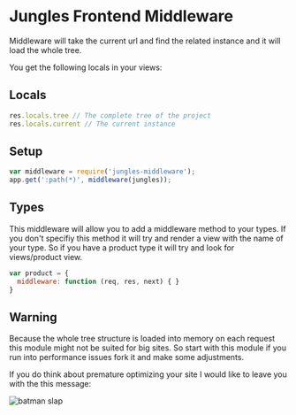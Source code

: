 # Jungles Frontend Middleware

Middleware will take the current url and find the related instance and it will load the whole tree.

You get the following locals in your views:

## Locals

```js
res.locals.tree // The complete tree of the project
res.locals.current // The current instance
```

## Setup

```js
var middleware = require('jungles-middleware');
app.get(':path(*)', middleware(jungles)); 
```

## Types

This middleware will allow you to add a middleware method to your types. If you don't specifiy this method it will try and render a view with the name of your type. So if you have a product type it will try and look for views/product view.

```js
var product = {
  middleware: function (req, res, next) { }
}
```

## Warning

Because the whole tree structure is loaded into memory on each request this module might not be suited for big sites. So start with this module if you run into performance issues fork it and make some adjustments.

If you do think about premature optimizing your site I would like to leave you with the this message:

![batman slap](http://i.qkme.me/3rken9.jpg)
